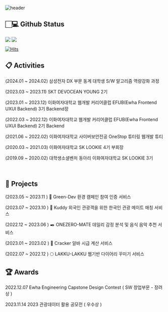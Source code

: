 

<!--**june0216/june0216** is a ✨ _special_ ✨ repository because its `README.md` (this file) appears on your GitHub profile.-->

![header](https://capsule-render.vercel.app/api?type=waving&color=0:b0c4de,100:fffacd&height=180&section=header&text=JIYUN's%20Github%20Page&fontSize=50&fontColor=ffffff&fontAlignY=38&animation=twinkling)

## 🏻‍💻 Github Status

<img align="center" src="https://github-readme-stats.vercel.app/api?username=june0216&show_icons=true&count_private=true&icon_color=778899&title_color=778899&text_color=778899&bg_color=fffacd" />

<img align="center" src="https://github-readme-stats.vercel.app/api/top-langs/?username=june0216&layout=compact&icon_color=778899&title_color=778899&text_color=778899&bg_color=fffacd" />

[![Hits](https://hits.seeyoufarm.com/api/count/incr/badge.svg?url=https%3A%2F%2Fgithub.com%2Fjune0216&count_bg=%23C0C0C0&title_bg=%23000000&icon=&icon_color=%23E7E7E7&title=hits&edge_flat=false)](https://hits.seeyoufarm.com)



## 📋  Activities

(2024.01 ~ 2024.02)     삼성전자 DX 부문 동계 대학생 S/W 알고리즘 역량강화 과정

(2023.03 ~ 2023.11)     SKT DEVOCEAN YOUNG 2기

(2023.01 ~ 2023.12)     이화여자대학교 웹개발 커리어클럽 EFUB(Ewha Frontend UXUI Backend) 3기 Backend장

(2022.03 ~ 2022.12)     이화여자대학교 웹개발 커리어클럽 EFUB(Ewha Frontend UXUI Backend) 2기 Backend

(2021.06 ~ 2022.02)     이화여자대학교 사이버보안전공 OneStop 튜터링 웹개발 튜티

(2020.03 ~ 2021.03)     이화여자대학교 SK LOOKIE 4기 부회장

(2019.09 ~ 2020.02)     대학생소셜벤처 동아리 이화여자대학교 SK LOOKIE 3기 



<br/>

## 📌  Projects

(2023.05 ~ 2023.11 )    🌱 Green-Dev 환경 캠페인 참여 인증 서비스

(2023.07 ~ 2023.10 )    🛫 Kuddy 외국인 관광객을 위한 한국인 관광 메이트 매칭 서비스

(2022.12 ~ 2023.06 )    ✒️ ONEZERO-MATE 데일리 감정 분석 및 음식 음악 추천 서비스

(2023.01 ~ 2023.02 )    🍪 Cracker 알바 시급 계산 서비스

(2022.07 ~ 2022.12 )    🌕 LAKKU-LAKKU 웹기반 다이어리 꾸미기 서비스



## 🏆  Awards

2022.12.07        Ewha Engineering Capstone Design Contest ( SW 창업부문 - 장려상 )

2023.11.14         2023 관광데이터 활용 공모전 ( 우수상 )





